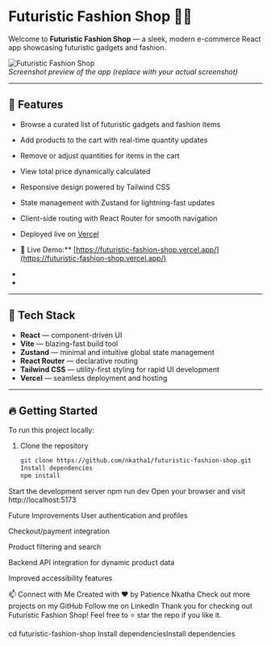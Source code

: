 # Futuristic Fashion Shop 🚀👗

Welcome to **Futuristic Fashion Shop** — a sleek, modern e-commerce React app showcasing futuristic gadgets and fashion.

![Futuristic Fashion Shop](./screenshot.png)  
*Screenshot preview of the app (replace with your actual screenshot)*

---

## 🌟 Features

- Browse a curated list of futuristic gadgets and fashion items  
- Add products to the cart with real-time quantity updates  
- Remove or adjust quantities for items in the cart  
- View total price dynamically calculated  
- Responsive design powered by Tailwind CSS  
- State management with Zustand for lightning-fast updates  
- Client-side routing with React Router for smooth navigation  
- Deployed live on [Vercel](https://futuristic-fashion-shop.vercel.app/)

- 🔗 Live Demo:** [https://futuristic-fashion-shop.vercel.app/](https://futuristic-fashion-shop.vercel.app/)

- 
- 

---

## 🚀 Tech Stack

- **React** — component-driven UI  
- **Vite** — blazing-fast build tool  
- **Zustand** — minimal and intuitive global state management  
- **React Router** — declarative routing  
- **Tailwind CSS** — utility-first styling for rapid UI development  
- **Vercel** — seamless deployment and hosting

---

## 🔥 Getting Started

To run this project locally:

1. Clone the repository  
   ```bash
   git clone https://github.com/nkatha1/futuristic-fashion-shop.git
   Install dependencies
   npm install
Start the development server
npm run dev
Open your browser and visit http://localhost:5173

Future Improvements
User authentication and profiles

Checkout/payment integration

Product filtering and search

Backend API integration for dynamic product data

Improved accessibility features

📫 Connect with Me
Created with ❤️ by Patience Nkatha
Check out more projects on my GitHub
Follow me on LinkedIn
Thank you for checking out Futuristic Fashion Shop! Feel free to ⭐ star the repo if you like it.


   cd futuristic-fashion-shop
Install dependenciesInstall dependencies
